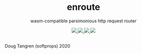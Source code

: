 <h1 align="center">
  enroute
</h1>

<p align="center">
   wasm-compatible parsimonious http request router
</p>

<div align="center">
  <a href="https://github.com/softprops/again/enroute">
		<img src="https://github.com/softprops/enroute/workflows/Main/badge.svg"/>
	</a>
  <a href="https://crates.io/crates/enroute">
		<img src="http://meritbadge.herokuapp.com/enroute"/>
	</a>
  <a href="http://docs.rs/enroute">
		<img src="https://docs.rs/enroute/badge.svg"/>
	</a>  
  <a href="https://softprops.github.io/enroute">
		<img src="https://img.shields.io/badge/docs-master-green.svg"/>
	</a>
</div>

<br />

 Doug Tangren (softprops) 2020